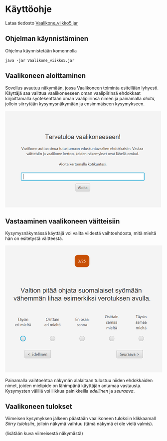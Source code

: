 # Käyttöohje

Lataa tiedosto [Vaalikone_viikko5.jar](https://github.com/mlkulmala/ot-harjoitustyo/releases/download/viikko5/Vaalikone_viikko5.jar)

## Ohjelman käynnistäminen

Ohjelma käynnistetään komennolla
```
java -jar Vaalikone_viikko5.jar
```

## Vaalikoneen aloittaminen

Sovellus avautuu näkymään, jossa Vaalikoneen toiminta esitellään lyhyesti. Käyttäjä saa valittua 
vaalikoneeseen oman vaalipiirinsä ehdokkaat kirjoittamalla syötekenttään oman vaalipiirinsä nimen
ja painamalla *aloita*, jolloin siirrytään kysymysnäkymään ja ensimmäiseen kysymykseen.

<img src="https://raw.githubusercontent.com/mlkulmala/ot-harjoitustyo/master/Vaalikone/dokumentaatio/kuvat/welcomeView.png" width="500">

## Vastaaminen vaalikoneen väitteisiin

Kysymysnäkymässä käyttäjä voi valita viidestä vaihtoehdosta, mitä mieltä hän on esitetystä väitteestä.

![QuestionView](https://github.com/mlkulmala/ot-harjoitustyo/blob/master/Vaalikone/dokumentaatio/kuvat/questionView.png)

Painamalla vaihtoehtoa näkymän alalaitaan tulostuu niiden ehdokkaiden nimet, joiden mielipide on
lähimpänä käyttäjän antamaa vastausta. Kysymysten välillä voi liikkua painikkeilla *edellinen* ja 
*seuraava*.

## Vaalikoneen tulokset

Viimeisen kysymyksen jälkeen päästään vaalikoneen tuloksiin klikkaamall  *Siirry tuloksiin*, jolloin
näkymä vaihtuu (tämä näkymä ei ole vielä valmis).

(lisätään kuva viimeisestä näkymästä)

